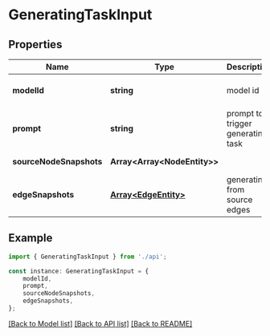 # GeneratingTaskInput


## Properties

Name | Type | Description | Notes
------------ | ------------- | ------------- | -------------
**modelId** | **string** | model id | [optional] [default to undefined]
**prompt** | **string** | prompt to trigger generating task | [optional] [default to undefined]
**sourceNodeSnapshots** | **Array&lt;Array&lt;NodeEntity&gt;&gt;** |  | [default to undefined]
**edgeSnapshots** | [**Array&lt;EdgeEntity&gt;**](EdgeEntity.md) | generating from source edges | [optional] [default to undefined]

## Example

```typescript
import { GeneratingTaskInput } from './api';

const instance: GeneratingTaskInput = {
    modelId,
    prompt,
    sourceNodeSnapshots,
    edgeSnapshots,
};
```

[[Back to Model list]](../README.md#documentation-for-models) [[Back to API list]](../README.md#documentation-for-api-endpoints) [[Back to README]](../README.md)
